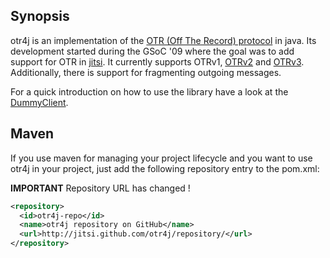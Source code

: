 ## Synopsis

otr4j is an implementation of the [OTR (Off The Record) protocol][1]
in java. Its development started during the GSoC '09
where the goal was to add support for OTR in [jitsi][2]. It currently
supports OTRv1, [OTRv2][] and [OTRv3][]. Additionally, there is support
for fragmenting outgoing messages.

For a quick introduction on how to use the library have a look at the
[DummyClient](src/test/java/net/java/otr4j/session/DummyClient.java).

## Maven

If you use maven for managing your project lifecycle and you want to
use otr4j in your project, just add the following repository entry to
the pom.xml:

**IMPORTANT** Repository URL has changed !

```xml
<repository>
  <id>otr4j-repo</id>
  <name>otr4j repository on GitHub</name>
  <url>http://jitsi.github.com/otr4j/repository/</url>
</repository>
```

  [1]: https://otr.cypherpunks.ca/
  [2]: https://jitsi.org/
  [OTRv2]: https://otr.cypherpunks.ca/Protocol-v2-3.1.0.html
  [OTRv3]: https://otr.cypherpunks.ca/Protocol-v3-4.0.0.html
